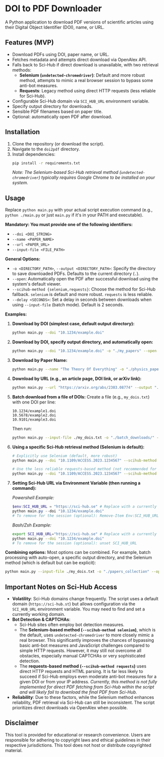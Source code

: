 # DOI to PDF Downloader

A Python application to download PDF versions of scientific articles using their Digital Object Identifier (DOI), name, or URL.

## Features (MVP)

- Download PDFs using DOI, paper name, or URL.
- Fetches metadata and attempts direct download via OpenAlex API.
- Falls back to Sci-Hub if direct download is unavailable, with two retrieval methods:
    - **Selenium (`undetected-chromedriver`)**: Default and more robust method, attempts to mimic a real browser session to bypass some anti-bot measures.
    - **Requests**: Legacy method using direct HTTP requests (less reliable for Sci-Hub).
- Configurable Sci-Hub domain via `SCI_HUB_URL` environment variable.
- Specify output directory for downloads.
- Sensible PDF filenames based on paper title.
- Optional: automatically open PDF after download.

## Installation

1.  Clone the repository (or download the script).
2.  Navigate to the `doi2pdf` directory.
3.  Install dependencies:
    ```bash
    pip install -r requirements.txt
    ```
    *Note: The Selenium-based Sci-Hub retrieval method (`undetected-chromedriver`) typically requires Google Chrome to be installed on your system.*

## Usage

Replace `python main.py` with your actual script execution command (e.g., `python ./main.py` or just `main.py` if it's in your PATH and executable).

**Mandatory: You must provide one of the following identifiers:**
- `--doi <DOI_STRING>`
- `--name <PAPER_NAME>`
- `--url <PAPER_URL>`
- `--input-file <FILE_PATH>`

**General Options:**
- `-o <DIRECTORY_PATH>`, `--output <DIRECTORY_PATH>`: Specify the directory to save downloaded PDFs. Defaults to the current directory (`.`).
- `--open`: Automatically open the PDF after successful download using the system's default viewer.
- `--scihub-method {selenium,requests}`: Choose the method for Sci-Hub fallback. `selenium` is default and more robust. `requests` is less reliable.
- `--delay <SECONDS>`: Set a delay in seconds between downloads when using `--input-file` (batch mode). Default is 2 seconds.

**Examples:**

1.  **Download by DOI (simplest case, default output directory):**
    ```bash
    python main.py --doi "10.1234/example.doi"
    ```

2.  **Download by DOI, specify output directory, and automatically open:**
    ```bash
    python main.py --doi "10.1234/example.doi" -o "./my_papers" --open
    ```

3.  **Download by Paper Name:**
    ```bash
    python main.py --name "The Theory Of Everything" -o "./physics_papers/"
    ```

4.  **Download by URL (e.g., an article page, DOI link, or arXiv link):**
    ```bash
    python main.py --url "https://arxiv.org/abs/2303.08774" --output "./arxiv_downloads/"
    ```

5.  **Batch download from a file of DOIs:**
    Create a file (e.g., `my_dois.txt`) with one DOI per line:
    ```text
    10.1234/example1.doi
    10.5678/example2.doi
    10.9101/example3.doi
    ```
    Then run:
    ```bash
    python main.py --input-file ./my_dois.txt -o "./batch_downloads/" --delay 5
    ```

6.  **Using a specific Sci-Hub retrieval method (Selenium is default):**
    ```bash
    # Explicitly use Selenium (default, more robust)
    python main.py --doi "10.1109/ACCESS.2023.1234567" --scihub-method selenium

    # Use the less reliable requests-based method (not recommended for Sci-Hub)
    python main.py --doi "10.1109/ACCESS.2023.1234567" --scihub-method requests
    ```

7.  **Setting Sci-Hub URL via Environment Variable (then running a command):**

    *Powershell Example:*
    ```powershell
    $env:SCI_HUB_URL = "https://sci-hub.se" # Replace with a currently working Sci-Hub domain
    python main.py --doi "10.1234/example.doi"
    # To remove for the session (optional): Remove-Item Env:SCI_HUB_URL
    ```

    *Bash/Zsh Example:*
    ```bash
    export SCI_HUB_URL="https://sci-hub.se" # Replace with a currently working Sci-Hub domain
    python main.py --doi "10.1234/example.doi"
    # To remove for the session (optional): unset SCI_HUB_URL
    ```

**Combining options:**
Most options can be combined. For example, batch processing with auto-open, a specific output directory, and the Selenium method (which is default but can be explicit):
```bash
python main.py --input-file ./my_dois.txt -o "./papers_collection" --open --delay 2 --scihub-method selenium
```

## Important Notes on Sci-Hub Access

- **Volatility**: Sci-Hub domains change frequently. The script uses a default domain (`https://sci-hub.st`) but allows configuration via the `SCI_HUB_URL` environment variable. You may need to find and set a currently working domain.
- **Bot Detection & CAPTCHAs**: 
    - Sci-Hub sites often employ bot detection measures. 
    - The **Selenium-based method (`--scihub-method selenium`)**, which is the default, uses `undetected-chromedriver` to more closely mimic a real browser. This significantly improves the chances of bypassing basic anti-bot measures and JavaScript challenges compared to simple HTTP requests. However, it may still not overcome all obstacles, especially manual CAPTCHAs or very sophisticated detection.
    - The **requests-based method (`--scihub-method requests`)** uses direct HTTP requests and HTML parsing. It is far less likely to succeed if Sci-Hub employs even moderate anti-bot measures for a given DOI or from your IP address. *Currently, this method is not fully implemented for direct PDF fetching from Sci-Hub within the script and will likely fail to download the final PDF from Sci-Hub.*
- **Reliability**: Due to these factors, while the Selenium method enhances reliability, PDF retrieval via Sci-Hub can still be inconsistent. The script prioritizes direct downloads via OpenAlex when possible.

## Disclaimer

This tool is provided for educational or research convenience. Users are responsible for adhering to copyright laws and ethical guidelines in their respective jurisdictions. This tool does not host or distribute copyrighted material. 
